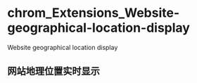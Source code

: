 # chrom_Extensions_Website-geographical-location-display
Website geographical location display


## 网站地理位置实时显示
